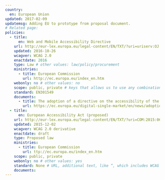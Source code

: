 ```yaml
---
country:
  en: European Union
updated: 2017-02-09
updatemsg: Adding EU to prototype from proposal document.
# Related page:
policies:
  - title:  
      en: Web and Mobile Accessibility Directive
    url: http://eur-lex.europa.eu/legal-content/EN/TXT/?uri=uriserv:OJ.L_.2016.327.01.0001.01.ENG&toc=OJ:L:2016:327:TOC
    updated: 2016-10-26
    wcagver: WCAG 2.0
    enactdate: 2016
    type: Law # other values: law/policy/procurement
    ministries:
      - title: European Commission
        url: http://ec.europa.eu/index_en.htm
    webonly: no # other values: no
    scope: public, private # keys that allows us to use any combination
    standard: EN301549
    documents:
      - title: The adoption of a directive on the accessibility of the sector bodies’ websites and mobile apps
        url: https://ec.europa.eu/digital-single-market/en/news/adoption-directive-accessibility-sector-bodies-websites-and-mobile-apps
  - title:  
      en: European Accessibility Act (proposed)
    url: http://eur-lex.europa.eu/legal-content/EN/TXT/?uri=COM:2015:0615:FIN
    updated: 2015-12-02
    wcagver: WCAG 2.0 derivative
    enactdate: draft
    type: Proposed law
    ministries:
      - title: European Commission
        url: ttp://ec.europa.eu/index_en.htm
    scope: public, private
    webonly: no # other values: yes
    standard: None # URL, additional text, like “, which includes WCAG 2.0 verbatim without modifications for Web content, and WCAG 2.0 as interpreted by WCAG2ICT for non-Web documentation and software.” is taken programatically from the standards.yaml document in _data to avoid different text for the same content.
    documents:
---
```

